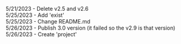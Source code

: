 5/21/2023 - Delete v2.5 and v2.6 <br>
5/25/2023 - Add 'exist'<br>
5/25/2023 - Change README.md<br>
5/26/2023 - Publish 3.0 version (it failed so the v2.9 is that version)<br>
5/26/2023 - Create 'project'<br>
